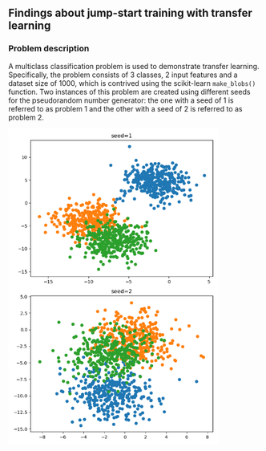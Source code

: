 ## Findings about jump-start training with transfer learning

### Problem description

A multiclass classification problem is used to demonstrate transfer learning. Specifically, the problem consists of 3
classes, 2 input features and a dataset size of 1000, which is contrived using the scikit-learn `make_blobs()` function.
Two instances of this problem are created using different seeds for the pseudorandom number generator: the one with a
seed of 1 is referred to as problem 1 and the other with a seed of 2 is referred to as problem 2.

<img src="images/problem.png" width="420">

